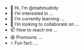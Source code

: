 - 👋 Hi, I’m @mahmudrdy
- 👀 I’m interested in ...
- 🌱 I’m currently learning ...
- 💞️ I’m looking to collaborate on ...
- 📫 How to reach me ...
- 😄 Pronouns: ...
- ⚡ Fun fact: ...

<!---
mahmudrdy/mahmudrdy is a ✨ special ✨ repository because its `README.md` (this file) appears on your GitHub profile.
You can click the Preview link to take a look at your changes.
--->
